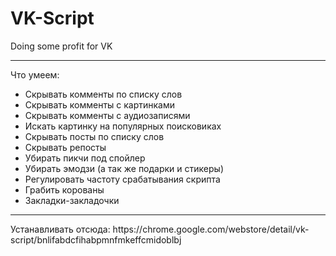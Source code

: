 # VK-Script
Doing some profit for VK
<hr>
Что умеем:
<ul>
  <li>Скрывать комменты по списку слов</li>
  <li>Скрывать комменты с картинками</li>
  <li>Скрывать комменты с аудиозаписями</li>
  <li>Искать картинку на популярных поисковиках</li>
  <li>Скрывать посты по списку слов</li>
  <li>Скрывать репосты</li>
  <li>Убирать пикчи под спойлер</li>
  <li>Убирать эмодзи (а так же подарки и стикеры)</li>
  <li>Регулировать частоту срабатывания скрипта</li>
  <li>Грабить корованы</li>
  <li>Закладки-закладочки</li>
</ul>
<hr>
Устанавливать отсюда: https://chrome.google.com/webstore/detail/vk-script/bnlifabdcfihabpmnfmkeffcmidoblbj

